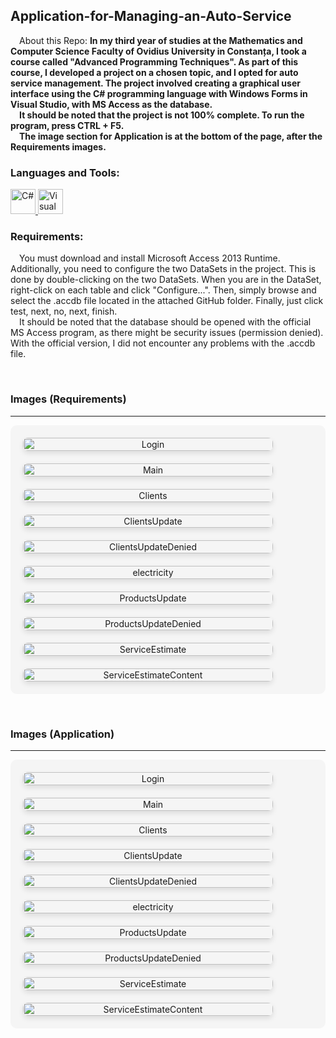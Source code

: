 <h2>Application-for-Managing-an-Auto-Service</h2>

&emsp;About this Repo: **In my third year of studies at the Mathematics and Computer Science Faculty of Ovidius University in Constanța, I took a course called "Advanced Programming Techniques". As part of this course, I developed a project on a chosen topic, and I opted for auto service management. The project involved creating a graphical user interface using the C# programming language with Windows Forms in Visual Studio, with MS Access as the database.<br>
&emsp;It should be noted that the project is not 100% complete. To run the program, press CTRL + F5.
<br>&emsp;The image section for Application is at the bottom of the page, after the Requirements images.**

<h3 align="left">Languages and Tools:</h3>
<div align="left">
   <a href="https://docs.microsoft.com/en-us/dotnet/csharp/" target="_blank" rel="noreferrer"> <img src="https://raw.githubusercontent.com/devicons/devicon/master/icons/csharp/csharp-original.svg" alt="C#" width="40" height="40"/> </a>
  <a href="https://visualstudio.microsoft.com/" target="_blank" rel="noreferrer"> <img src="https://raw.githubusercontent.com/devicons/devicon/master/icons/visualstudio/visualstudio-plain.svg" alt="Visual Studio" width="40" height="40"/></a>
</div>

<h3 align="left">Requirements:</h3>
<p>
  &emsp;You must download and install Microsoft Access 2013 Runtime. Additionally, you need to configure the two DataSets in the project. This is done by double-clicking on the two DataSets. When you are in the DataSet, right-click on each table and click "Configure...". Then, simply browse and select the .accdb file located in the attached GitHub folder. Finally, just click test, next, no, next, finish.
  <br>&emsp;It should be noted that the database should be opened with the official MS Access program, as there might be security issues (permission denied). With the official version, I did not encounter any problems with the .accdb file.
</p>

<br><h3>Images (Requirements)</h3>
<hr>
<div align="center" style="display: grid; 
                          grid-template-columns: repeat(auto-fit, minmax(400px, 1fr));
                          gap: 20px;
                          padding: 20px;
                          background-color: #f5f5f5;
                          border-radius: 10px;
                          max-width: 1200px;
                          margin: 0 auto;">
    <img alt="Login" width="400" style="width: 100%; 
                                            max-width: 400px;
                                            border-radius: 8px;
                                            box-shadow: 0 4px 8px rgba(0,0,0,0.1);
                                            transition: transform 0.3s ease;
                                            &:hover {
                                                transform: scale(1.02);
                                            }" 
        src="https://github.com/aaiant/Application-for-Managing-an-Auto-Service/blob/main/Images/Requirements/Image_Select_DataSet1.png">
    <img alt="Main" width="400" style="width: 100%; 
                                            max-width: 400px;
                                            border-radius: 8px;
                                            box-shadow: 0 4px 8px rgba(0,0,0,0.1);
                                            transition: transform 0.3s ease;
                                            &:hover {
                                                transform: scale(1.02);
                                            }" 
        src="https://github.com/aaiant/Application-for-Managing-an-Auto-Service/blob/main/Images/Requirements/Image_Select_Configure.png">
    <img alt="Clients" width="400" style="width: 100%; 
                                            max-width: 400px;
                                            border-radius: 8px;
                                            box-shadow: 0 4px 8px rgba(0,0,0,0.1);
                                            transition: transform 0.3s ease;
                                            &:hover {
                                                transform: scale(1.02);
                                            }" 
        src="https://github.com/aaiant/Application-for-Managing-an-Auto-Service/blob/main/Images/Requirements/Image_Select_NewConnection.png">
      <img alt="ClientsUpdate" width="400" style="width: 100%; 
                                            max-width: 400px;
                                            border-radius: 8px;
                                            box-shadow: 0 4px 8px rgba(0,0,0,0.1);
                                            transition: transform 0.3s ease;
                                            &:hover {
                                                transform: scale(1.02);
                                            }" 
        src="https://github.com/aaiant/Application-for-Managing-an-Auto-Service/blob/main/Images/Requirements/Image_Select_AddConnection.png">
   <img alt="ClientsUpdateDenied" width="400" style="width: 100%; 
                                            max-width: 400px;
                                            border-radius: 8px;
                                            box-shadow: 0 4px 8px rgba(0,0,0,0.1);
                                            transition: transform 0.3s ease;
                                            &:hover {
                                                transform: scale(1.02);
                                            }" 
       src="https://github.com/aaiant/Application-for-Managing-an-Auto-Service/blob/main/Images/Requirements/Image_Select_Database.png">
   <img alt="electricity" width="400" style="width: 100%; 
                                            max-width: 400px;
                                            border-radius: 8px;
                                            box-shadow: 0 4px 8px rgba(0,0,0,0.1);
                                            transition: transform 0.3s ease;
                                            &:hover {
                                                transform: scale(1.02);
                                            }" 
      src="https://github.com/aaiant/Application-for-Managing-an-Auto-Service/blob/main/Images/Requirements/Image_Click_TestConnection.png">
  <img alt="ProductsUpdate" width="400" style="width: 100%; 
                                            max-width: 400px;
                                            border-radius: 8px;
                                            box-shadow: 0 4px 8px rgba(0,0,0,0.1);
                                            transition: transform 0.3s ease;
                                            &:hover {
                                                transform: scale(1.02);
                                            }" 
     src="https://github.com/aaiant/Application-for-Managing-an-Auto-Service/blob/main/Images/Requirements/Image_Click_OkBtn.png">
  <img alt="ProductsUpdateDenied" width="400" style="width: 100%; 
                                            max-width: 400px;
                                            border-radius: 8px;
                                            box-shadow: 0 4px 8px rgba(0,0,0,0.1);
                                            transition: transform 0.3s ease;
                                            &:hover {
                                                transform: scale(1.02);
                                            }" 
     src="https://github.com/aaiant/Application-for-Managing-an-Auto-Service/blob/main/Images/Requirements/Image_Click_Next_No.png">
   <img alt="ServiceEstimate" width="400" style="width: 100%; 
                                            max-width: 400px;
                                            border-radius: 8px;
                                            box-shadow: 0 4px 8px rgba(0,0,0,0.1);
                                            transition: transform 0.3s ease;
                                            &:hover {
                                                transform: scale(1.02);
                                            }" 
     src="https://github.com/aaiant/Application-for-Managing-an-Auto-Service/blob/main/Images/Requirements/Image_Click_Next.png">
  <img alt="ServiceEstimateContent" width="400" style="width: 100%; 
                                            max-width: 400px;
                                            border-radius: 8px;
                                            box-shadow: 0 4px 8px rgba(0,0,0,0.1);
                                            transition: transform 0.3s ease;
                                            &:hover {
                                                transform: scale(1.02);
                                            }" 
     src="https://github.com/aaiant/Application-for-Managing-an-Auto-Service/blob/main/Images/Requirements/Image_Click_Finish.png">
</div>



<br><h3>Images (Application)</h3>
<hr>

<div align="center" style="display: grid; 
                          grid-template-columns: repeat(auto-fit, minmax(400px, 1fr));
                          gap: 20px;
                          padding: 20px;
                          background-color: #f5f5f5;
                          border-radius: 10px;
                          max-width: 1200px;
                          margin: 0 auto;">
    <img alt="Login" width="400" style="width: 100%; 
                                            max-width: 400px;
                                            border-radius: 8px;
                                            box-shadow: 0 4px 8px rgba(0,0,0,0.1);
                                            transition: transform 0.3s ease;
                                            &:hover {
                                                transform: scale(1.02);
                                            }" 
        src="https://github.com/aaiant/Application-for-Managing-an-Auto-Service/blob/main/Images/Image_Login.png">
    <img alt="Main" width="400" style="width: 100%; 
                                            max-width: 400px;
                                            border-radius: 8px;
                                            box-shadow: 0 4px 8px rgba(0,0,0,0.1);
                                            transition: transform 0.3s ease;
                                            &:hover {
                                                transform: scale(1.02);
                                            }" 
        src="https://github.com/aaiant/Application-for-Managing-an-Auto-Service/blob/main/Images/Image_Main_Page.png">
    <img alt="Clients" width="400" style="width: 100%; 
                                            max-width: 400px;
                                            border-radius: 8px;
                                            box-shadow: 0 4px 8px rgba(0,0,0,0.1);
                                            transition: transform 0.3s ease;
                                            &:hover {
                                                transform: scale(1.02);
                                            }" 
        src="https://github.com/aaiant/Application-for-Managing-an-Auto-Service/blob/main/Images/Image_Clients.png">
      <img alt="ClientsUpdate" width="400" style="width: 100%; 
                                            max-width: 400px;
                                            border-radius: 8px;
                                            box-shadow: 0 4px 8px rgba(0,0,0,0.1);
                                            transition: transform 0.3s ease;
                                            &:hover {
                                                transform: scale(1.02);
                                            }" 
        src="https://github.com/aaiant/Application-for-Managing-an-Auto-Service/blob/main/Images/Image_Clients_Update_Info.png">
   <img alt="ClientsUpdateDenied" width="400" style="width: 100%; 
                                            max-width: 400px;
                                            border-radius: 8px;
                                            box-shadow: 0 4px 8px rgba(0,0,0,0.1);
                                            transition: transform 0.3s ease;
                                            &:hover {
                                                transform: scale(1.02);
                                            }" 
       src="https://github.com/aaiant/Application-for-Managing-an-Auto-Service/blob/main/Images/Image_Clients_Update_Info_Denied.png">
   <img alt="electricity" width="400" style="width: 100%; 
                                            max-width: 400px;
                                            border-radius: 8px;
                                            box-shadow: 0 4px 8px rgba(0,0,0,0.1);
                                            transition: transform 0.3s ease;
                                            &:hover {
                                                transform: scale(1.02);
                                            }" 
      src="https://github.com/aaiant/Application-for-Managing-an-Auto-Service/blob/main/Images/Image_Products.png">
  <img alt="ProductsUpdate" width="400" style="width: 100%; 
                                            max-width: 400px;
                                            border-radius: 8px;
                                            box-shadow: 0 4px 8px rgba(0,0,0,0.1);
                                            transition: transform 0.3s ease;
                                            &:hover {
                                                transform: scale(1.02);
                                            }" 
     src="https://github.com/aaiant/Application-for-Managing-an-Auto-Service/blob/main/Images/Image_Products_Update_Info.png">
  <img alt="ProductsUpdateDenied" width="400" style="width: 100%; 
                                            max-width: 400px;
                                            border-radius: 8px;
                                            box-shadow: 0 4px 8px rgba(0,0,0,0.1);
                                            transition: transform 0.3s ease;
                                            &:hover {
                                                transform: scale(1.02);
                                            }" 
     src="https://github.com/aaiant/Application-for-Managing-an-Auto-Service/blob/main/Images/Image_Products_Update_Info_Denied.png">
   <img alt="ServiceEstimate" width="400" style="width: 100%; 
                                            max-width: 400px;
                                            border-radius: 8px;
                                            box-shadow: 0 4px 8px rgba(0,0,0,0.1);
                                            transition: transform 0.3s ease;
                                            &:hover {
                                                transform: scale(1.02);
                                            }" 
     src="https://github.com/aaiant/Application-for-Managing-an-Auto-Service/blob/main/Images/Image_Service%20Estimates.png">
  <img alt="ServiceEstimateContent" width="400" style="width: 100%; 
                                            max-width: 400px;
                                            border-radius: 8px;
                                            box-shadow: 0 4px 8px rgba(0,0,0,0.1);
                                            transition: transform 0.3s ease;
                                            &:hover {
                                                transform: scale(1.02);
                                            }" 
     src="https://github.com/aaiant/Application-for-Managing-an-Auto-Service/blob/main/Images/Image_Service%20Estimate_Content.png">
</div>

